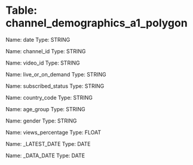 Table: channel_demographics_a1_polygon
======================================

Name: date
Type: STRING

Name: channel_id
Type: STRING

Name: video_id
Type: STRING

Name: live_or_on_demand
Type: STRING

Name: subscribed_status
Type: STRING

Name: country_code
Type: STRING

Name: age_group
Type: STRING

Name: gender
Type: STRING

Name: views_percentage
Type: FLOAT

Name: _LATEST_DATE
Type: DATE

Name: _DATA_DATE
Type: DATE

